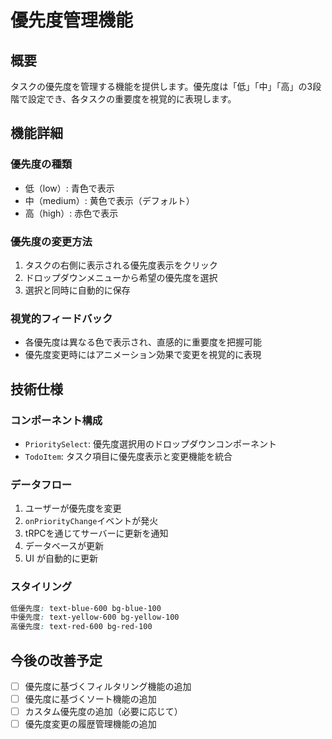 # 優先度管理機能

## 概要

タスクの優先度を管理する機能を提供します。優先度は「低」「中」「高」の3段階で設定でき、各タスクの重要度を視覚的に表現します。

## 機能詳細

### 優先度の種類

- 低（low）: 青色で表示
- 中（medium）: 黄色で表示（デフォルト）
- 高（high）: 赤色で表示

### 優先度の変更方法

1. タスクの右側に表示される優先度表示をクリック
2. ドロップダウンメニューから希望の優先度を選択
3. 選択と同時に自動的に保存

### 視覚的フィードバック

- 各優先度は異なる色で表示され、直感的に重要度を把握可能
- 優先度変更時にはアニメーション効果で変更を視覚的に表現

## 技術仕様

### コンポーネント構成

- `PrioritySelect`: 優先度選択用のドロップダウンコンポーネント
- `TodoItem`: タスク項目に優先度表示と変更機能を統合

### データフロー

1. ユーザーが優先度を変更
2. `onPriorityChange`イベントが発火
3. tRPCを通じてサーバーに更新を通知
4. データベースが更新
5. UI が自動的に更新

### スタイリング

```css
低優先度: text-blue-600 bg-blue-100
中優先度: text-yellow-600 bg-yellow-100
高優先度: text-red-600 bg-red-100
```

## 今後の改善予定

- [ ] 優先度に基づくフィルタリング機能の追加
- [ ] 優先度に基づくソート機能の追加
- [ ] カスタム優先度の追加（必要に応じて）
- [ ] 優先度変更の履歴管理機能の追加 